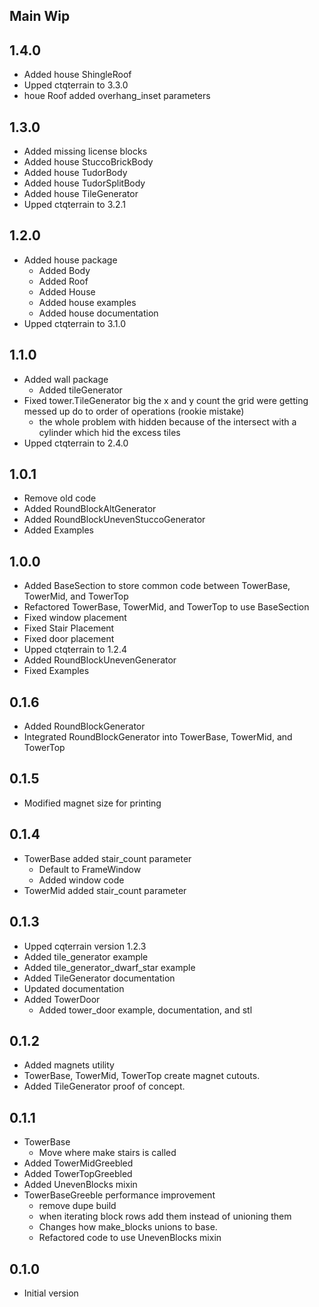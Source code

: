 ## Main Wip

## 1.4.0
* Added house ShingleRoof
* Upped ctqterrain to 3.3.0
* houe Roof added overhang_inset parameters

## 1.3.0
* Added missing license blocks
* Added house StuccoBrickBody
* Added house TudorBody
* Added house TudorSplitBody
* Added house TileGenerator
* Upped ctqterrain to 3.2.1

## 1.2.0
* Added house package
  * Added Body
  * Added Roof
  * Added House
  * Added house examples
  * Added house documentation
* Upped ctqterrain to 3.1.0

## 1.1.0
* Added wall package
  * Added tileGenerator
* Fixed tower.TileGenerator big the x and y count the grid were getting messed up do to order of operations (rookie mistake)
  * the whole problem with hidden because of the intersect with a cylinder which hid the excess tiles
* Upped ctqterrain to 2.4.0

## 1.0.1
* Remove old code
* Added RoundBlockAltGenerator
* Added RoundBlockUnevenStuccoGenerator
* Added Examples

## 1.0.0
* Added BaseSection to store common code between TowerBase, TowerMid, and TowerTop
* Refactored TowerBase, TowerMid, and TowerTop to use BaseSection
* Fixed window placement
* Fixed Stair Placement
* Fixed door placement
* Upped ctqterrain to 1.2.4
* Added RoundBlockUnevenGenerator
* Fixed Examples

## 0.1.6
* Added RoundBlockGenerator
* Integrated RoundBlockGenerator into TowerBase, TowerMid, and TowerTop

## 0.1.5
* Modified magnet size for printing

## 0.1.4
* TowerBase added stair_count parameter
  * Default to FrameWindow
  * Added window code 
* TowerMid added stair_count parameter

## 0.1.3
* Upped cqterrain version 1.2.3
* Added tile_generator example
* Added tile_generator_dwarf_star example
* Added TileGenerator documentation
* Updated documentation
* Added TowerDoor
  * Added tower_door example, documentation, and stl

## 0.1.2
* Added magnets utility
* TowerBase, TowerMid, TowerTop create magnet cutouts.
* Added TileGenerator proof of concept.

## 0.1.1
* TowerBase
  * Move where make stairs is called
* Added TowerMidGreebled
* Added TowerTopGreebled
* Added UnevenBlocks mixin
* TowerBaseGreeble performance improvement
  * remove dupe build
  * when iterating block rows add them instead of unioning them
  * Changes how make_blocks unions to base.
  * Refactored code to use UnevenBlocks mixin

## 0.1.0
* Initial version